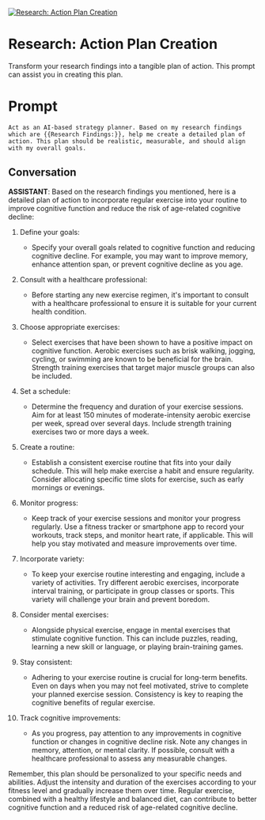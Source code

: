 
[![Research: Action Plan Creation](https://flow-prompt-covers.s3.us-west-1.amazonaws.com/icon/abstract/abs_2.png)]()
# Research: Action Plan Creation 
Transform your research findings into a tangible plan of action. This prompt can assist you in creating this plan.



# Prompt

```
Act as an AI-based strategy planner. Based on my research findings which are {{Research Findings:}}, help me create a detailed plan of action. This plan should be realistic, measurable, and should align with my overall goals.
```

## Conversation

**ASSISTANT**: Based on the research findings you mentioned, here is a detailed plan of action to incorporate regular exercise into your routine to improve cognitive function and reduce the risk of age-related cognitive decline:



1. Define your goals:

   - Specify your overall goals related to cognitive function and reducing cognitive decline. For example, you may want to improve memory, enhance attention span, or prevent cognitive decline as you age.



2. Consult with a healthcare professional:

   - Before starting any new exercise regimen, it's important to consult with a healthcare professional to ensure it is suitable for your current health condition.



3. Choose appropriate exercises:

   - Select exercises that have been shown to have a positive impact on cognitive function. Aerobic exercises such as brisk walking, jogging, cycling, or swimming are known to be beneficial for the brain. Strength training exercises that target major muscle groups can also be included.



4. Set a schedule:

   - Determine the frequency and duration of your exercise sessions. Aim for at least 150 minutes of moderate-intensity aerobic exercise per week, spread over several days. Include strength training exercises two or more days a week.



5. Create a routine:

   - Establish a consistent exercise routine that fits into your daily schedule. This will help make exercise a habit and ensure regularity. Consider allocating specific time slots for exercise, such as early mornings or evenings.



6. Monitor progress:

   - Keep track of your exercise sessions and monitor your progress regularly. Use a fitness tracker or smartphone app to record your workouts, track steps, and monitor heart rate, if applicable. This will help you stay motivated and measure improvements over time.



7. Incorporate variety:

   - To keep your exercise routine interesting and engaging, include a variety of activities. Try different aerobic exercises, incorporate interval training, or participate in group classes or sports. This variety will challenge your brain and prevent boredom.



8. Consider mental exercises:

   - Alongside physical exercise, engage in mental exercises that stimulate cognitive function. This can include puzzles, reading, learning a new skill or language, or playing brain-training games.



9. Stay consistent:

   - Adhering to your exercise routine is crucial for long-term benefits. Even on days when you may not feel motivated, strive to complete your planned exercise session. Consistency is key to reaping the cognitive benefits of regular exercise.



10. Track cognitive improvements:

    - As you progress, pay attention to any improvements in cognitive function or changes in cognitive decline risk. Note any changes in memory, attention, or mental clarity. If possible, consult with a healthcare professional to assess any measurable changes.



Remember, this plan should be personalized to your specific needs and abilities. Adjust the intensity and duration of the exercises according to your fitness level and gradually increase them over time. Regular exercise, combined with a healthy lifestyle and balanced diet, can contribute to better cognitive function and a reduced risk of age-related cognitive decline.


